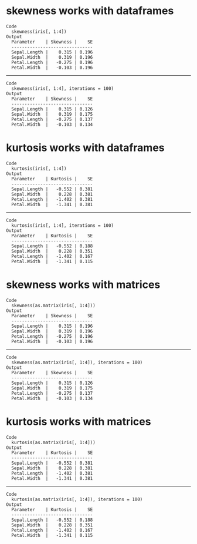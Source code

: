 # skewness works with dataframes

    Code
      skewness(iris[, 1:4])
    Output
      Parameter    | Skewness |    SE
      -------------------------------
      Sepal.Length |    0.315 | 0.196
      Sepal.Width  |    0.319 | 0.196
      Petal.Length |   -0.275 | 0.196
      Petal.Width  |   -0.103 | 0.196

---

    Code
      skewness(iris[, 1:4], iterations = 100)
    Output
      Parameter    | Skewness |    SE
      -------------------------------
      Sepal.Length |    0.315 | 0.126
      Sepal.Width  |    0.319 | 0.175
      Petal.Length |   -0.275 | 0.137
      Petal.Width  |   -0.103 | 0.134

# kurtosis works with dataframes

    Code
      kurtosis(iris[, 1:4])
    Output
      Parameter    | Kurtosis |    SE
      -------------------------------
      Sepal.Length |   -0.552 | 0.381
      Sepal.Width  |    0.228 | 0.381
      Petal.Length |   -1.402 | 0.381
      Petal.Width  |   -1.341 | 0.381

---

    Code
      kurtosis(iris[, 1:4], iterations = 100)
    Output
      Parameter    | Kurtosis |    SE
      -------------------------------
      Sepal.Length |   -0.552 | 0.188
      Sepal.Width  |    0.228 | 0.351
      Petal.Length |   -1.402 | 0.167
      Petal.Width  |   -1.341 | 0.115

# skewness works with matrices

    Code
      skewness(as.matrix(iris[, 1:4]))
    Output
      Parameter    | Skewness |    SE
      -------------------------------
      Sepal.Length |    0.315 | 0.196
      Sepal.Width  |    0.319 | 0.196
      Petal.Length |   -0.275 | 0.196
      Petal.Width  |   -0.103 | 0.196

---

    Code
      skewness(as.matrix(iris[, 1:4]), iterations = 100)
    Output
      Parameter    | Skewness |    SE
      -------------------------------
      Sepal.Length |    0.315 | 0.126
      Sepal.Width  |    0.319 | 0.175
      Petal.Length |   -0.275 | 0.137
      Petal.Width  |   -0.103 | 0.134

# kurtosis works with matrices

    Code
      kurtosis(as.matrix(iris[, 1:4]))
    Output
      Parameter    | Kurtosis |    SE
      -------------------------------
      Sepal.Length |   -0.552 | 0.381
      Sepal.Width  |    0.228 | 0.381
      Petal.Length |   -1.402 | 0.381
      Petal.Width  |   -1.341 | 0.381

---

    Code
      kurtosis(as.matrix(iris[, 1:4]), iterations = 100)
    Output
      Parameter    | Kurtosis |    SE
      -------------------------------
      Sepal.Length |   -0.552 | 0.188
      Sepal.Width  |    0.228 | 0.351
      Petal.Length |   -1.402 | 0.167
      Petal.Width  |   -1.341 | 0.115

